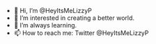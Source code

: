 - 👋 Hi, I’m @HeyItsMeLizzyP
- 👀 I’m interested in creating a better world.
- 🌱 I’m always learning.
- 📫 How to reach me: Twitter @HeyItsMeLizzyP

<!---
HeyItsMeLizzyP/HeyItsMeLizzyP is a ✨ special ✨ repository because its `README.md` (this file) appears on your GitHub profile.
You can click the Preview link to take a look at your changes.
--->

